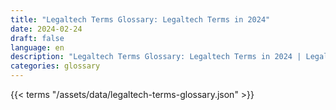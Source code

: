 ```yaml
---
title: "Legaltech Terms Glossary: Legaltech Terms in 2024"  
date: 2024-02-24
draft: false
language: en
description: "Legaltech Terms Glossary: Legaltech Terms in 2024 | Legaltech Terms Glossary"
categories: glossary
---
```


{{< terms "/assets/data/legaltech-terms-glossary.json" >}}